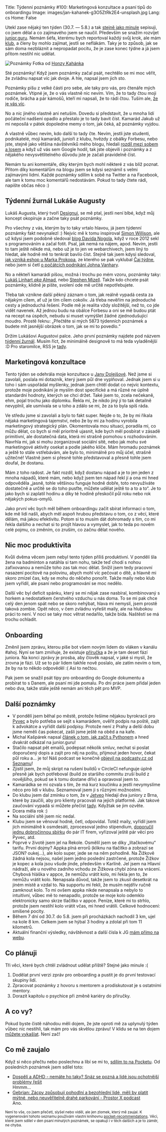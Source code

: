 Title: Týdenní poznámky #100: Marketingová konzultace a psaní tipů do onboardingu
Image: images/jan-kahanek-g3O5ZtRk2E4-unsplash.jpg
Lang: cs
Home: False


Utekl zase nějaký ten týden (30.7. — 5.8.) a tak [stejně jako minule]({filename}2022-07-29_tydenni-poznamky-99-diskutovani-v-klubu-kolo-a-onboarding.md) sepisuji, co jsem dělal a co zajímavého jsem se naučil. Především se snažím rozvíjet [junior.guru](https://junior.guru/). Nemám šéfa, kterému bych reportoval každý svůj krok, ale mám [klub](https://junior.guru/club/), a členy by mohlo zajímat, jestli se neflákám. Taky je to způsob, jak se sám doma nezbláznit a nepropadat pocitu, že je zase konec týdne a já jsem přitom nestihl nic udělat.

![Poznámky]({static}/images/jan-kahanek-g3O5ZtRk2E4-unsplash.jpg)
Fotka od [Honzy Kahánka](https://unsplash.com/@honza_kahanek)

Sté poznámky! Když jsem poznámky začal psát, nechtělo se mi moc věřit, že zvládnu napsat víc jak dvoje. A hle, napsal jsem jich sto.

Poznámky píšu z velké části pro sebe, ale taky pro vás, pro čtenáře mých poznámek. Vtipné je, že o vás vlastně nic nevím. Vím, že to tady čtou moji rodiče, brácha a pár kámošů, kteří mi napsali, že to rádi čtou. Tuším ale, [že je vás víc](https://simpleanalytics.com/honzajavorek.cz?period=month&search=paths%3Atydenni-poznamky).

No a nic jiného vlastně ani netuším. Dovedu si představit, že u mnoha lidí počáteční nadšení opadlo a přestalo je to tady bavit číst. Kamarád Jakub už mi neposílá v pátek dopoledne memy o tom, jak čeká, až poznámky vyjdou.

A vlastně vůbec nevím, kdo další to tady čte. Nevím, jestli jste studenti, podnikatelé, moji kamarádi, junioři z klubu, hvězdy z obálky Forbesu, nebo jste, stejně jako většina návštěvníků mého blogu, hledali [rozdíl mezi sobem a losem](https://honzajavorek.cz/blog/sob-a-los/) a když už vás sem Google hodil, tak jste objevili i poznámky a z nějakého nevysvětlitelného důvodu jste je začali pravidelně číst.

Nemám tu ani komentáře, díky kterým bych mohl některé z vás blíž poznat. Přitom díky komentářům na blogu jsem se kdysi seznámil s velmi zajímavými lidmi. Každé poznámky sdílím k sobě na Twitter a na Facebook, ale tam k tomu moc komentářů nedostávám. Pokud to tady čtete rádi, napište občas něco :)


## Týdenní žurnál Lukáše Augusty

Lukáš Augusta, který tvoří [Designui](https://www.designui.cz/), se mě ptal, jestli není blbé, když můj koncept okopíruje a začne taky psát poznámky.

Pro všechny z vás, kterým by to taky vrtalo hlavou, já jsem týdenní poznámky fakt nevynalezl :) Nejvíc mě k tomu inspiroval [Simon Willison](https://simonwillison.net/), ale už kdysi jsem podobně sledoval [blog Davida Nogola](https://www.nogol.cz/blog/), když v roce 2012 sekl s programováním a začal fotit. Psal, jak nemá na nájem, apod. Nevím, jestli to tam ještě někde má, nebo už je to jen ve webarchivech, jsem líný to hledat, ale hodně mě to tenkrát bavilo číst. Stejně tak jsem kdysi sledoval, [jak vzniká eshop u Marka Prokopa](https://dokosiku.blogspot.com/), ze kterého se pak vyklubal [Čaj týdne](https://cajtydne.cz/), nebo jsem si četl [o počátcích podnikání Johna Vanhary](https://www.podnikanivusa.com/).

No a někteří kamarádi píšou, možná i trochu po mém vzoru, poznámky taky: [Lukáš Linhart _aka_ Almad](https://almad.blog/notes/), nebo [Stephen Mizell](https://smizell.com/categories/weeknotes/). Takže kdo chcete psát poznámky, klidně je pište, svolení ode mě určitě nepotřebujete.

Třeba tak vznikne další pěkný záznam o tom, jak reálně vypadá cesta za nějakým cílem, ať už je tím cílem cokoliv. Já třeba nevěřím na jednoduché cesty a jednoduchá řešení. Podle mě je realita vždy složitější, než to, co jde vidět navenek. Až jednou budu na obálce Forbesu a oni se mě budou ptát na recept na úspěch, nebudu si muset vymýšlet žádné zjednodušující moudro. Prostě řeknu: „Přečtěte si mých 5873 týdenních poznámek a budete mít jasnější obrázek o tom, jak se mi to povedlo.“

Držím Lukášovi Augustovi palce. Jeho první poznámky najdete pod názvem [týdenní žurnál](https://www.lukasaugusta.cz/tydenni-zurnal/1-proc-zacinam-delat-tydenni-zaznamy). Musím říct, že minimálně designově to má teda vyladěnější :D Pro staromilce, RSS je [tady](https://www.lukasaugusta.cz/tydenni-zurnal/rss.xml).


## Marketingová konzultace

Tento týden se odehrála moje konzultace u [Jany Dolejšové](https://www.janadolejsova.cz/). Než jsme si zavolali, poslala mi dotazník, který jsem půl dne vyplňoval. Jednak jsem si u toho i sám uspořádal myšlenky, jednak jsem chtěl dodat co nejvíc kontextu, protože moje podnikání je myslím dost specifické a má různé ne úplně standardní hodnoty, kterých se chci držet. Také jsem to, zcela nečekaně, ehm, pojal trochu jako diplomku. Řekla mi, že nikdo jiný jí to tak detailně nevyplnil, ale usmívala se u toho a zdálo se mi, že za to byla spíš ráda.

Ve středu jsme si zavolali a bylo to fakt super. Nejde o to, že by mi říkala nějaká marketingová tajemství, nebo že by mi za hodinu vyrobila marketingový strategický plán. Okomentovala mou situaci, poradila mi, co můžu dělat, co bych si měl prioritně ujasnit, kde bych měl posbírat v zásadě primitivní, ale dostatečná data, která mi strašně pomohou s rozhodováním. Navrhla mi, jak si mohu zorganizovat sociální sítě, nebo jak mohu své marketingové aktivity osekat a podle jakého klíče. Mám hromadu poznámek a ještě to stále vstřebávám, ale bylo to, minimálně pro můj účel, strašně užitečné! Vlastně jsem si přesně tohle představoval a přesně tohle jsem doufal, že dostanu.

Mám z toho radost. Je fakt rozdíl, když dostanu nápad a je to jen jeden z mnoha nápadů, které mám, nebo když jsem ten nápad řekl jí a ona mi hned odpověděla „jasně, tohle většinou funguje hodně dobře, toto nevyužíváte dostatečně a určitě se do toho pusťte, můžete udělat ještě to a to a to“. Je to jako bych si zaplatil hodinu a díky té hodině přeskočil půl roku nebo rok nějakých pokus-omylů.

Jako první věc bych měl během onboardingu začít sbírat informaci o tom, kde mě lidi našli, abych měl aspoň hrubou představu o tom, co z věcí, které dělám, má jakou efektivitu. Potom si to musím dát dohromady s tím, co mi řekla dalšího a nechat si to projít hlavou a vymyslet, jak to teda po novém celé pojmu, co změním, co zruším, co začnu dělat nového.


## Nic moc produktivita

Kvůli dvěma věcem jsem nebyl tento týden příliš produktivní. V pondělí šla žena na badminton a natáhla si tam nohu, takže teď chodí s nohou zafixovanou a nemůže toho zas tak moc dělat. Snížil jsem tedy pracovní nasazení pocitově na polovinu, abych mohl víc pečovat o dítě, a hlavně mi skoro zmizel čas, kdy se mohu do něčeho ponořit. Takže maily nebo klub jsem vyřídil, ale psaní nebo programování se moc nedělo.

Další věc byl deficit spánku, který se mi nějak zase nasbíral, kombinovaný s horkem a nedostatkem čerstvého vzduchu u nás doma. To se mi pak chce celý den jenom spát nebo se skoro nehýbat, hlava mi nemyslí, jsem prostě taková zombie. Opět něco, v čem zvládnu vyřešit maily, ale na hlubokou práci to není. V noci se taky moc větrat nedařilo, takže bída. Naštěstí se má trochu ochladit.


## Onboarding

Změnil jsem zprávu, kterou píše bot všem novým lidem do vláken v kanálu #ahoj. Nyní se tam zmiňuje, že existuje [příručka](https://junior.guru/handbook/) a že je tam deset fází juniora. Na konci zprávy je prosba, aby člověk napsal, v jaké si myslí, že zrovna je fázi. Už se to pár lidem takhle nově poslalo, ale zatím nevím o tom, že by na to někdo odpověděl :( Asi to nečtou.

Pak jsem se snažil psát tipy pro onboarding do Google dokumentu a probírat to s Danem, ale psaní mi jde pomalu. Po dni práce jsem přidal jeden nebo dva, takže stále ještě nemám ani těch pět pro MVP.


## Další poznámky

- V pondělí jsem běhal po městě, protože řešíme nějakou byrokracii pro [Pyvec](https://pyvec.org/) a bylo potřeba se sejít s kamarádem, ověřit podpis na poště, zajít k advokátce a vyřídit další podpisy. Protože není z Prahy a delší dobu jsme neměli čas pokecat, zašli jsme ještě na oběd a na kafe.
- Michal Kašpárek napsal [článek o tom, jak začít s Pythonem](https://finmag.penize.cz/veda-a-technika/435552-jak-zacit-programovat-v-pythonu-finmag-newsletter-tentokrat-jinak) a hned dvakrát odkázal na junior.guru!
- Stačilo napsat pět emailů, podepsat několik smluv, nechat si poslat doporučený dopis a zajít pro něj na poštu, přijmout jeden hovor, čekat půl roku a… je to! Náš podcast se konečně [objevil na podcasty.cz od Seznamu](https://podcasty.seznam.cz/podcast/junior-guru-podcast)!
- Zjistil jsem, že můj skript na rušení buildů v CircleCI nefunguje úplně přesně jak bych potřeboval (build ze staršího commitu zruší build z novějšího, pokud se k tomu dostane dřív) a opravoval jsem to.
- Kamarádka se mi ozvala s tím, že má kurz koučinku a jestli nevymyslíme něco pro lidi v klubu. Seznamoval jsem ji s různými možnostmi.
- Do klubu jsem dal zmínku o tom, že v [Jetveo](https://jetveo.io) hledají dva juniory z Brna, které by zaučili, aby pro klienty pracovali na jejich platformě. Jak takové zaučování vypadá si můžete přečíst [tady](https://jetveo.io/cs/blog/articles/jakub-interview). Kdyžtak se jim ozvěte.
- Dcera měla rok :)
- Na sociální sítě jsem nic nedal.
- Klubu jsem se věnoval hodně, četl, odpovídal. Totéž maily, vyřídil jsem jich minimálně k osmdesáti, zprocesoval jedno stipendium, [doporučil jednu dobročinnou sbírku](https://www.donio.cz/taborprodeti) do pár IT firem, vyřizoval ještě pár věcí pro Pyvec, atd.
- Poprvé v životě jsem jel na Rekole. Osmělil jsem se díky „lítačkovému“ tarifu. První dojmy? Appka plná errorů (kliknu na tlačítko a zobrazí se JSON? oukej...), ale kolo super, jede se na něm pohodlně. Na Žižkově žádná kola nejsou, našel jsem jedno poslední zastrčené, protože Žižkov je kopec a kola jsou všude jinde, především v Karlíně. Jel jsem na Hlavní nádraží, ale u nového zadního vchodu ze Žižkova chybí zóna na vrácení. Chybová hláška v appce, že nemůžu vrátit kolo, mi řekla jen to, že nemůžu vrátit kolo. Nenapsala důvod, takže jsem to zkusil desetkrát na jiném místě a vzdal to. Na supportu mi řekli, že musím nejdřív ručně zamknout kolo. To mi ovšem appka nikde nenapsala a nebylo to intuitivní, vůbec mě to nenapadlo, protože se moje kolo odemklo elektronicky samo skrze tlačítko v appce. Peníze, které mi to strhlo, protože jsem nestihl kolo vrátit včas, mi hned vrátili. Celkové hodnocení: smíšené pocity.
- Během 7 dní od 30.7. do 5.8. jsem při procházkách nachodil 3 km, ujel na kole 8 km. Celkem jsem se hýbal 3 hodiny a zdolal při tom 11 kilometrů.
- Aktuální finanční výsledky, návštěvnost a další čísla k JG [mám přímo na webu](https://junior.guru/open/).


## Co plánuji

Tři věci, které bych chtěl zvládnout udělat příště? Stejné jako minule :(

1. Dodělat první verzi zpráv pro onboarding a pustit je do první testovací skupiny lidí.
2. Zpracovat poznámky z hovoru s mentorem a prodiskutovat je s ostatními mentory.
3. Dorazit kapitolu o psychice při změně kariéry do příručky.


## A co vy?

Pokud byste čistě náhodou měli dojem, že jste oproti mě za uplynulý týden vůbec nic nestihli, tak mám pro vás skvělou zprávu! V klidu se na ten dojem [můžete vykašlat]({filename}2020-06-04_neni-to-zavod.md). Není zač!


## Co mě zaujalo

Když si něco přečtu nebo poslechnu a líbí se mi to, [sdílím to na Pocketu](https://getpocket.com/@honzajavorek). Od posledních poznámek jsem sdílel toto:

- [Dospělí a ADHD - nemáte ho taky? Snáz se pozná a lidé jsou ochotnější problémy řešit](https://www.mujrozhlas.cz/rapi/view/episode/f54259a8-34cb-39d0-bb61-a47bd7a3f6fe)<br>Hmmm…
- [Gebrian: Zácpy způsobují pohodlní a bezohlední lidé, měli by platit mýtné, nebo neuvěřitelně drahé parkování - Prostor X podcast](https://overcast.fm/+Wv2Sr88zI)<br>Ano.

<small>Není to vše, co jsem přečetl, slyšel nebo viděl, ale jen zlomek, který mě zaujal. K vygenerování tohoto seznamu používám vlastní knihovnu <a href="https://pypi.org/project/pocket-recommendations/">pocket-recommendations</a>. Věci, které jsem sdílel v den psaní minulých poznámek, se opakují i v těch dalších a je to záměr, ne chyba.</small>
